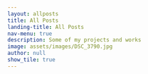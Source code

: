 ```yaml
---
layout: allposts
title: All Posts
landing-title: All Posts
nav-menu: true
description: Some of my projects and works
image: assets/images/DSC_3790.jpg
author: null
show_tile: true
---
```

